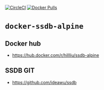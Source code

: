 [![CircleCI](https://circleci.com/gh/HillLiu/docker-ssdb-alpine/tree/master.svg?style=svg)](https://circleci.com/gh/HillLiu/docker-ssdb-alpine/tree/master)
[![Docker Pulls](https://img.shields.io/docker/pulls/hillliu/ssdb-alpine.svg)](https://hub.docker.com/r/hillliu/ssdb-alpine)

# `docker-ssdb-alpine`

## Docker hub
   * https://hub.docker.com/r/hillliu/ssdb-alpine

## SSDB GIT 
   * https://github.com/ideawu/ssdb

